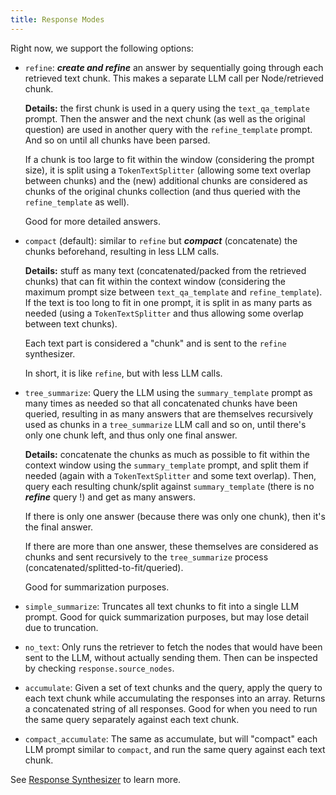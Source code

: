 ```yaml
---
title: Response Modes
---
```


Right now, we support the following options:

- `refine`: **_create and refine_** an answer by sequentially going through each retrieved text chunk.
  This makes a separate LLM call per Node/retrieved chunk.

  **Details:** the first chunk is used in a query using the
  `text_qa_template` prompt. Then the answer and the next chunk (as well as the original question) are used
  in another query with the `refine_template` prompt. And so on until all chunks have been parsed.

  If a chunk is too large to fit within the window (considering the prompt size), it is split using a `TokenTextSplitter`
  (allowing some text overlap between chunks) and the (new) additional chunks are considered as chunks
  of the original chunks collection (and thus queried with the `refine_template` as well).

  Good for more detailed answers.

- `compact` (default): similar to `refine` but **_compact_** (concatenate) the chunks beforehand, resulting in less LLM calls.

  **Details:** stuff as many text (concatenated/packed from the retrieved chunks) that can fit within the context window
  (considering the maximum prompt size between `text_qa_template` and `refine_template`).
  If the text is too long to fit in one prompt, it is split in as many parts as needed
  (using a `TokenTextSplitter` and thus allowing some overlap between text chunks).

  Each text part is considered a "chunk" and is sent to the `refine` synthesizer.

  In short, it is like `refine`, but with less LLM calls.

- `tree_summarize`: Query the LLM using the `summary_template` prompt as many times as needed so that all concatenated chunks
  have been queried, resulting in as many answers that are themselves recursively used as chunks in a `tree_summarize` LLM call
  and so on, until there's only one chunk left, and thus only one final answer.

  **Details:** concatenate the chunks as much as possible to fit within the context window using the `summary_template` prompt,
  and split them if needed (again with a `TokenTextSplitter` and some text overlap). Then, query each resulting chunk/split against
  `summary_template` (there is no **_refine_** query !) and get as many answers.

  If there is only one answer (because there was only one chunk), then it's the final answer.

  If there are more than one answer, these themselves are considered as chunks and sent recursively
  to the `tree_summarize` process (concatenated/splitted-to-fit/queried).

  Good for summarization purposes.

- `simple_summarize`: Truncates all text chunks to fit into a single LLM prompt. Good for quick
  summarization purposes, but may lose detail due to truncation.
- `no_text`: Only runs the retriever to fetch the nodes that would have been sent to the LLM,
  without actually sending them. Then can be inspected by checking `response.source_nodes`.
- `accumulate`: Given a set of text chunks and the query, apply the query to each text
  chunk while accumulating the responses into an array. Returns a concatenated string of all
  responses. Good for when you need to run the same query separately against each text
  chunk.
- `compact_accumulate`: The same as accumulate, but will "compact" each LLM prompt similar to
  `compact`, and run the same query against each text chunk.

See [Response Synthesizer](/python/framework/module_guides/querying/response_synthesizers) to learn more.
